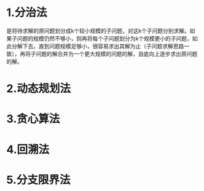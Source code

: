 # **1.分治法**

是将待求解的原问题划分成k个较小规模的子问题，对这k个子问题分别求解。如果子问题的规模仍然不够小，则再将每个子问题划分为k个规模更小的子问题，如此分解下去，直到问题规模足够小，很容易求出其解为止（子问题求解思路一致），再将子问题的解合并为一个更大规模的问题的解，自底向上逐步求出原问题的解。

# **2.动态规划法**



# 3.贪心算法



# 4.回溯法



# 5.分支限界法

